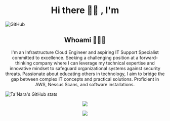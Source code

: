 <h1 align="center">Hi there 👋🏾 , I'm </h1>

![GitHub](https://github.com/taylortn/taylortn/assets/161537665/55874b4b-9910-448e-a8cd-74ec9c9eb2ed)

<h2 align="center">  Whoami 👩🏾‍💻</h2>
<p align="center">
I'm an Infrastructure Cloud Engineer and aspiring IT Support Specialist committed to excellence. Seeking a challenging position at a forward-thinking company where I can leverage my technical expertise and innovative mindset to safeguard organizational systems against security threats. Passionate about educating others in technology, I aim to bridge the gap between complex IT concepts and practical solutions. Proficient in AWS, Nessus Scans, and software installations.
 <br>

![Ta'Nara's GitHub stats](https://github-readme-stats-ebon-chi.vercel.app/api?username=taylortn&show_icons=true&theme=radical)

<p align="center">
  <a target="_blank"href="https://www.linkedin.com/in/taylortanara/"><img src="https://img.shields.io/badge/linkedin-%230077B5.svg?&style=for-the-badge&logo=linkedin&logoColor=white" /></a>

<!--
**taylortn/taylortn** is a ✨ _special_ ✨ repository because its `README.md` (this file) appears on your GitHub profile.

Here are some ideas to get you started:

- 🔭 I’m currently working on ...
- 🌱 I’m currently learning ...
- 👯 I’m looking to collaborate on ...
- 🤔 I’m looking for help with ...
- 💬 Ask me about ...
- 📫 How to reach me: ...
- 😄 Pronouns: ...
- ⚡ Fun fact: ...
-->
<p align="center">
  <a target="_blank"href="https://www.linkedin.com/in/taylortanara/"><img src="https://img.shields.io/badge/linkedin-%230077B5.svg?&style=for-the-badge&logo=linkedin&logoColor=white" /></a>
